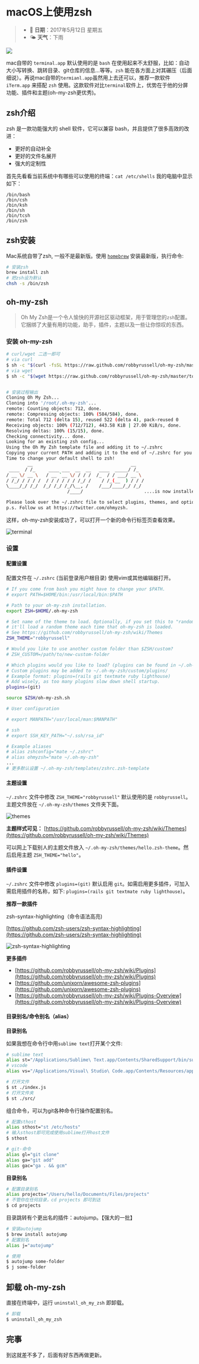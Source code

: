 # macOS上使用zsh

> * 📅 **日期**：2017年5月12日 星期五
> * 🌤 **天气**：下雨

![](/assets/image/image%20%287%29.png)

mac自带的 `terminal.app` 默认使用的是 `bash` 在使用起来不太舒服，比如：自动大小写转换、跳转目录、git仓库的信息...等等。`zsh` 能在各方面上对其碾压（后面细说）。再说mac自带的`termianl.app`虽然用上去还可以，推荐一款软件`iTerm.app` 来搭配 `zsh` 使用。这款软件对比`terminal`软件上，优势在于他的分屏功能、插件和主题\(oh-my-zsh更优秀\)。

## zsh介绍

zsh 是一款功能强大的 shell 软件，它可以兼容 bash，并且提供了很多高效的改进：

* 更好的自动补全
* 更好的文件名展开
* 强大的定制性

首先先看看当前系统中有哪些可以使用的终端：`cat /etc/shells` 我的电脑中显示如下：

```text
/bin/bash
/bin/csh
/bin/ksh
/bin/sh
/bin/tcsh
/bin/zsh
```

## zsh安装

Mac系统自带了zsh, 一般不是最新版。使用 [`homebrew`](https://brew.sh/) 安装最新版，执行命令:

```bash
# 安装zsh
brew install zsh
# 把zsh设为默认
chsh -s /bin/zsh
```

## oh-my-zsh

> Oh My Zsh是一个令人愉快的开源社区驱动框架，用于管理您的`zsh`配置。它捆绑了大量有用的功能，助手，插件，主题以及一些让你惊叹的东西。

### 安装 oh-my-zsh

```bash
# curl/wget 二选一即可
# via curl
$ sh -c "$(curl -fsSL https://raw.github.com/robbyrussell/oh-my-zsh/master/tools/install.sh)"
# via wget
$ sh -c "$(wget https://raw.github.com/robbyrussell/oh-my-zsh/master/tools/install.sh -O -)"


# 安装过程输出
Cloning Oh My Zsh...
Cloning into '/root/.oh-my-zsh'...
remote: Counting objects: 712, done.
remote: Compressing objects: 100% (584/584), done.
remote: Total 712 (delta 15), reused 522 (delta 4), pack-reused 0
Receiving objects: 100% (712/712), 443.58 KiB | 27.00 KiB/s, done.
Resolving deltas: 100% (15/15), done.
Checking connectivity... done.
Looking for an existing zsh config...
Using the Oh My Zsh template file and adding it to ~/.zshrc
Copying your current PATH and adding it to the end of ~/.zshrc for you.
Time to change your default shell to zsh!
        __                                     __
 ____  / /_     ____ ___  __  __   ____  _____/ /_
/ __ \/ __ \   / __ `__ \/ / / /  /_  / / ___/ __ \
/ /_/ / / / /  / / / / / / /_/ /    / /_(__  ) / / /
\____/_/ /_/  /_/ /_/ /_/\__, /    /___/____/_/ /_/
                       /____/                       ....is now installed!

Please look over the ~/.zshrc file to select plugins, themes, and options.
p.s. Follow us at https://twitter.com/ohmyzsh.
```

这样，oh-my-zsh安装成功了，可以打开一个新的命令行标签页查看效果。

![terminal](http://ww1.sinaimg.cn/large/708e7d29gy1fss1i8rtk3j20ln0fmt95)

### 设置

#### 配置设置

配置文件在 `~/.zshrc` \(当前登录用户根目录\) 使用vim或其他编辑器打开。

```bash
# If you come from bash you might have to change your $PATH.
# export PATH=$HOME/bin:/usr/local/bin:$PATH

# Path to your oh-my-zsh installation.
export ZSH=$HOME/.oh-my-zsh

# Set name of the theme to load. Optionally, if you set this to "random"
# it'll load a random theme each time that oh-my-zsh is loaded.
# See https://github.com/robbyrussell/oh-my-zsh/wiki/Themes
ZSH_THEME="robbyrussell"

# Would you like to use another custom folder than $ZSH/custom?
# ZSH_CUSTOM=/path/to/new-custom-folder

# Which plugins would you like to load? (plugins can be found in ~/.oh-my-zsh/plugins/*)
# Custom plugins may be added to ~/.oh-my-zsh/custom/plugins/
# Example format: plugins=(rails git textmate ruby lighthouse)
# Add wisely, as too many plugins slow down shell startup.
plugins=(git)

source $ZSH/oh-my-zsh.sh

# User configuration

# export MANPATH="/usr/local/man:$MANPATH"

# ssh
# export SSH_KEY_PATH="~/.ssh/rsa_id"

# Example aliases
# alias zshconfig="mate ~/.zshrc"
# alias ohmyzsh="mate ~/.oh-my-zsh"
...
# 更多默认设置 ~/.oh-my-zsh/templates/zshrc.zsh-template
```

#### 主题设置

`~/.zshrc` 文件中修改 `ZSH_THEME="robbyrussell"` 默认使用的是 `robbyrussell`。主题文件放在 `~/.oh-my-zsh/themes` 文件夹下面。

![themes](http://ww1.sinaimg.cn/large/708e7d29gy1fss1pkujf4j20ln0ei40q)

**主题样式可见：** [https://github.com/robbyrussell/oh-my-zsh/wiki/Themes](https://github.com/robbyrussell/oh-my-zsh/wiki/Themes)

可以网上下载别人的主题文件放入 `~/.oh-my-zsh/themes/hello.zsh-theme`。然后启用主题 `ZSH_THEME="hello"`。

#### 插件设置

`~/.zshrc` 文件中修改 `plugins=(git)` 默认启用 `git`。如需启用更多插件，可加入需启用插件的名称，如下: `plugins=(rails git textmate ruby lighthouse)`。

**推荐一款插件**

zsh-syntax-highlighting（命令语法高亮\)

[https://github.com/zsh-users/zsh-syntax-highlighting](https://github.com/zsh-users/zsh-syntax-highlighting)

![zsh-syntax-highlighting](http://ww1.sinaimg.cn/large/708e7d29gy1fss217akkkj20ln08edg9)

**更多插件**

* [https://github.com/robbyrussell/oh-my-zsh/wiki/Plugins](https://github.com/robbyrussell/oh-my-zsh/wiki/Plugins)
* [https://github.com/unixorn/awesome-zsh-plugins](https://github.com/unixorn/awesome-zsh-plugins)
* [https://github.com/robbyrussell/oh-my-zsh/wiki/Plugins-Overview](https://github.com/robbyrussell/oh-my-zsh/wiki/Plugins-Overview)

#### 目录别名/命令别名（alias）

**目录别名**

如果我想在命令行中用`sublime text`打开某个文件:

```bash
# sublime text
alias st="/Applications/Sublime\ Text.app/Contents/SharedSupport/bin/subl"
# vscode
alias vs="/Applications/Visual\ Studio\ Code.app/Contents/Resources/app/bin/code"

# 打开文件
$ st ./index.js
# 打开文件夹
$ st ./src/
```

组合命令，可以为git各种命令行操作配置别名。

```bash
# 配置sthost
alias sthost="st /etc/hosts"
# 输入sthost即可完成使用sublime打开host文件
$ sthost

# git·命令
alias gl="git clone"
alias ga="git add"
alias gac="ga . && gcm"
```

**目录别名**

```bash
# 配置目录别名
alias projects="/Users/hello/Documents/Files/projects"
# 不管你在任何目录，cd projects 即可到达
$ cd projects
```

目录跳转有个更出名的插件：autojump。【强大的一批】

```bash
# 安装autojump
$ brew install autojump
# 配置别名
alias j="autojump"

# 使用
$ autojump some-folder
$ j some-folder
```

## 卸载 oh-my-zsh

直接在终端中，运行 `uninstall_oh_my_zsh` 即卸载。

```bash
# 卸载
$ uninstall_oh_my_zsh
```

## 完事

到这就差不多了，后面有好东西再做更新。

